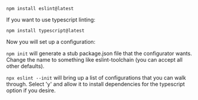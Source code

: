 `npm install eslint@latest`

If you want to use typescript linting:

`npm install typescript@latest`

Now you will set up a configuration:

`npm init` will generate a stub package.json file that the configurator wants. Change the name to something like eslint-toolchain (you can accept all other defaults).

`npx eslint --init` will bring up a list of configurations that you can walk through. Select 'y' and allow it to install dependencies for the typescript option if you desire.
